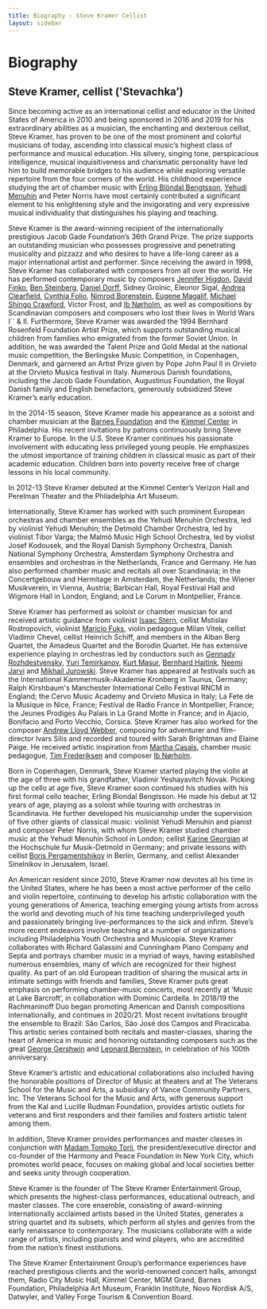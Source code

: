 ```yaml
---
title: Biography ‹ Steve Kramer Cellist
layout: sidebar
---
```


# Biography
## Steve Kramer, cellist ('Stevachka’)




  


Since becoming active as an international cellist and educator in the United States of America in 2010 and being sponsored in 2016 and 2019 for his extraordinary abilities as a musician, the enchanting and dexterous cellist, Steve Kramer, has proven to be one of the most prominent and colorful musicians of today, ascending into classical music’s highest class of performance and musical education. His silvery, singing tone, perspicacious intelligence, musical inquisitiveness and charismatic personality have led him to build memorable bridges to his audience while exploring versatile repertoire from the four corners of the world. His childhood experience studying the art of chamber music with [Erling Blöndal Bengtsson](http://www.erlingbb.com), [Yehudi Menuhin](https://www.menuhin.org) and Peter Norris have most certainly contributed a significant element to his enlightening style and the invigorating and very expressive musical individuality that distinguishes his playing and teaching.

Steve Kramer is the award-winning recipient of the internationally prestigious Jacob Gade Foundation’s 36th Grand Prize. The prize supports an outstanding musician who possesses progressive and penetrating musicality and pizzazz and who desires to have a life-long career as a major international artist and performer. Since receiving the award in 1998, Steve Kramer has collaborated with composers from all over the world. He has performed contemporary music by composers [Jennifer Higdon](http://jenniferhigdon.com), [David Finko](https://www.davidfinko.org), [Ben Steinberg](https://en.wikipedia.org/wiki/Ben_Steinberg), [Daniel Dorff](https://danieldorff.com), Sidney Grolnic, Eleonor Sigal, [Andrea Clearfield](http://www.andreaclearfield.com), [Cynthia Folio](https://www.cynthiafolio.com/#home-section), [Nimrod Borenstein](http://borensteinarts.com/Nimrod_Borenstein_Biography.php), [Eugene Magalif](http://www.eugenemagalif.com), [Michael Shingo Crawford](www.michaelshingocrawford.com), Victor Frost, and [Ib Nørholm](https://en.wikipedia.org/wiki/Ib_Nørholm), as well as compositions by Scandinavian composers and composers who lost their lives in World Wars I`` & II. Furthermore, Steve Kramer was awarded the 1994 Bernhard Rosenfeld Foundation Artist Prize, which supports outstanding musical children from families who emigrated from the former Soviet Union. In addition, he was awarded the Talent Prize and Gold Medal at the national music competition, the Berlingske Music Competition, in Copenhagen, Denmark, and garnered an Artist Prize given by Pope John Paul II in Orvieto at the Orvieto Musica festival in Italy. Numerous Danish foundations, including the Jacob Gade Foundation, Augustinus Foundation, the Royal Danish family and English benefactors, generously subsidized Steve Kramer’s early education.

In the 2014-15 season, Steve Kramer made his appearance as a soloist and chamber musician at the [Barnes Foundation](https://www.barnesfoundation.org) and the [Kimmel Center](www.kimmelcenter.org) in Philadelphia. His recent invitations by patrons continuously bring Steve Kramer to Europe. In the U.S. Steve Kramer continues his passionate involvement with educating less privileged young people. He emphasizes the utmost importance of training children in classical music as part of their academic education. Children born into poverty receive free of charge lessons in his local community.

In 2012-13 Steve Kramer debuted at the Kimmel Center’s Verizon Hall and Perelman Theater and the Philadelphia Art Museum.

Internationally, Steve Kramer has worked with such prominent European orchestras and chamber ensembles as the Yehudi Menuhin Orchestra, led by violinist Yehudi Menuhin; the Detmold Chamber Orchestra, led by violinist Tibor Varga; the Malmö Music High School Orchestra, led by violist Josef Kodousek, and the Royal Danish Symphony Orchestra, Danish National Symphony Orchestra, Amsterdam Symphony Orchestra and ensembles and orchestras in the Netherlands, France and Germany. He has also performed chamber music and recitals all over Scandinavia; in the Concertgebouw and Hermitage in Amsterdam, the Netherlands; the Wiener Musikverein, in Vienna, Austria; Barbican Hall, Royal Festival Hall and Wigmore Hall in London, England; and Le Corum in Montpellier, France.

Steve Kramer has performed as soloist or chamber musician for and received artistic guidance from violinist [Isaac Stern](https://isaacsternlegacy.org), cellist Mstislav Rostropovich, violinist [Maricio Fuks](mauriciofuks.com
), violin pedagogue Milan Vitek, cellist Vladimir Chevel, cellist Heinrich Schiff, and members in the Alban Berg Quartet, the Amadeus Quartet and the Borodin Quartet. He has extensive experience playing in orchestras led by conductors such as [Gennady Rozhdestvensky](https://cso.org/about/performers/conductors/gennady-rozhdestvensky/), [Yuri Temirkanov](https://imgartists.com/roster/yuri-temirkanov/), [Kurt Masur](https://nyphil.org/about-us/artists/kurt-masur-1), [Bernhard Haitink](https://cso.org/about/performers/conductors/bernard-haitink/), [Neemi Jarvi](https://cso.org/about/performers/conductors/neeme-jarvi/) and [Mikhail Jurowski](https://imgartists.com/roster/michail-jurowski/). Steve Kramer has appeared at festivals such as the International Kammermusik-Akademie Kronberg in Taunus, Germany; Ralph Kirshbaum's Manchester International Cello Festival RNCM in England; the Cervo Music Academy and Orvieto Musica in Italy; La Fete de la Musique in Nice, France; Festival de Radio France in Montpellier, France; the Jeunes Prodiges Au Palais in La Grand Motte in France; and in Ajacio, Bonifacio and Porto Vecchio, Corsica. Steve Kramer has also worked for the composer [Andrew Lloyd Webber](www.andrewlloydwebber.com), composing for adventurer and film-director Ivars Silis and recorded and toured with Sarah Brightman and Elaine Paige. He received artistic inspiration from  [Martha Casals](https://en.wikipedia.org/wiki/Marta_Casals_Istomin), chamber music pedagogue, [Tim Frederiksen](https://english.dkdm.dk/Staff/Tim-Frederiksen) and composer [Ib Nørholm](https://en.wikipedia.org/wiki/Ib_Nørholm).

Born in Copenhagen, Denmark, Steve Kramer started playing the violin at the age of three with his grandfather, Vladimir Yeshayavitch Novak. Picking up the cello at age five, Steve Kramer soon continued his studies with his first formal cello teacher, Erling Blondal Bengtsson. He made his debut at 12 years of age, playing as a soloist while touring with orchestras in Scandinavia. He further developed his musicianship under the supervision of five other giants of classical music: violinist Yehudi Menuhin and pianist and composer Peter Norris, with whom Steve Kramer studied chamber music at the Yehudi Menuhin School in London; cellist [Karine Georgian](www.karinegeorgian.com) at the Hochschule fur Musik-Detmold in Germany; and private lessons with cellist [Boris Pergamentshikov](https://en.wikipedia.org/wiki/Boris_Pergamenschikow) in Berlin, Germany, and cellist Alexander Sinelnikov in Jerusalem, Israel.

An American resident since 2010, Steve Kramer now devotes all his time in the United States, where he has been a most active performer of the cello and violin repertoire, continuing to develop his artistic collaboration with the young generations of America, teaching emerging young artists from across the world and devoting much of his time teaching underprivileged youth and passionately bringing live-performances to the sick and infirm. Steve’s more recent endeavors involve teaching at a number of organizations including Philadelphia Youth Orchestra and Musicopia. Steve Kramer collaborates with Richard Galassini and Cunningham Piano Company and Septa and portrays chamber music in a myriad of ways, having established numerous ensembles, many of which are recognized for their highest quality. As part of an old European tradition of sharing the musical arts in intimate settings with friends and families, Steve Kramer puts great emphasis on performing chamber-music concerts, most recently at ‘Music at Lake Barcroft’, in collaboration with Dominic Cardella. In 2018/19 the Rachmaninoff Duo began promoting American and Danish compositions internationally, and continues in 2020/21. Most recent invitations brought the ensemble to Brazil: São Carlos, São José dos Campos and Piracicaba. This artistic series contained both recitals and master-classes, sharing the heart of America in music and honoring outstanding composers such as the great [George Gershwin](gershwin.com) and [Leonard Bernstein](www.leonardbernstein.com), in celebration of his 100th anniversary.

Steve Kramer’s artistic and educational collaborations also included having the honorable positions of Director of Music at theaters and at The Veterans School for the Music and Arts, a subsidiary of Vance Community Partners, Inc. The Veterans School for the Music and Arts, with generous support from the Kal and Lucille Rudman Foundation, provides artistic outlets for veterans and first responders and their families and fosters artistic talent among them.

In addition, Steve Kramer provides performances and master classes in conjunction with [Madam Tomoko Torii](https://www.harmonyforpeace.org/president), the president/executive director and co-founder of the Harmony and Peace Foundation in New York City, which promotes world peace, focuses on making global and local societies better and seeks unity through cooperation.

Steve Kramer is the founder of The Steve Kramer Entertainment Group, which presents the highest-class performances, educational outreach, and master classes. The core ensemble, consisting of award-winning internationally acclaimed artists based in the United States, generates a string quartet and its subsets, which perform all styles and genres from the early renaissance to contemporary. The musicians collaborate with a wide range of artists, including pianists and wind players, who are accredited from the nation’s finest institutions.

The Steve Kramer Entertainment Group’s performance experiences have reached prestigious clients and the world-renowned concert halls, amongst them, Radio City Music Hall, Kimmel Center, MGM Grand, Barnes Foundation, Philadelphia Art Museum, Franklin Institute, Novo Nordisk A/S, Datwyler, and Valley Forge Tourism & Convention Board.

